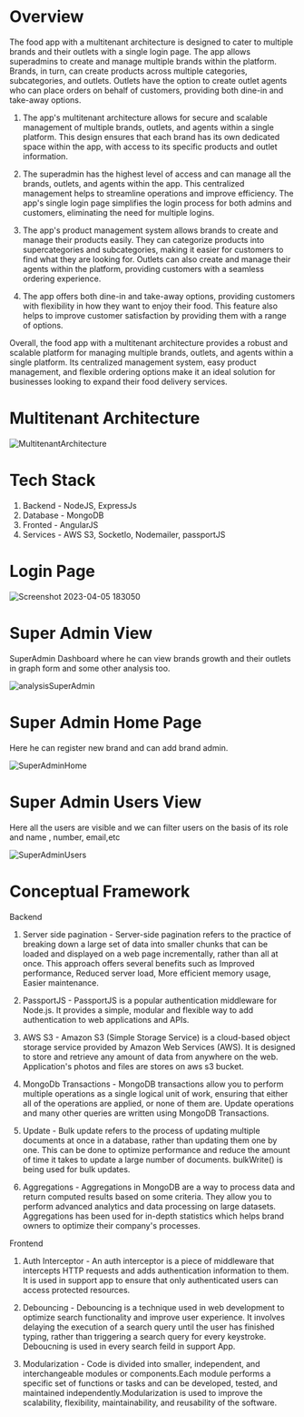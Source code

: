 # Overview

The food app with a multitenant architecture is designed to cater to multiple brands and their outlets with a single login page. The app allows superadmins to create and manage multiple brands within the platform. Brands, in turn, can create products across multiple categories, subcategories, and outlets. Outlets have the option to create outlet agents who can place orders on behalf of customers, providing both dine-in and take-away options.

1. The app's multitenant architecture allows for secure and scalable management of multiple brands, outlets, and agents within a single platform. This design ensures that each brand has its own dedicated space within the app, with access to its specific products and outlet information.

2. The superadmin has the highest level of access and can manage all the brands, outlets, and agents within the app. This centralized management helps to streamline operations and improve efficiency. The app's single login page simplifies the login process for both admins and customers, eliminating the need for multiple logins.

3. The app's product management system allows brands to create and manage their products easily. They can categorize products into supercategories and subcategories, making it easier for customers to find what they are looking for. Outlets can also create and manage their agents within the platform, providing customers with a seamless ordering experience.

4. The app offers both dine-in and take-away options, providing customers with flexibility in how they want to enjoy their food. This feature also helps to improve customer satisfaction by providing them with a range of options.

Overall, the food app with a multitenant architecture provides a robust and scalable platform for managing multiple brands, outlets, and agents within a single platform. Its centralized management system, easy product management, and flexible ordering options make it an ideal solution for businesses looking to expand their food delivery services.

# Multitenant Architecture
![MultitenantArchitecture](https://user-images.githubusercontent.com/67423768/234512236-0f4de536-48a2-4cd4-bc8b-123275970700.png)

# Tech Stack
1. Backend - NodeJS, ExpressJs
2. Database - MongoDB
3. Fronted - AngularJS
4. Services - AWS S3, SocketIo, Nodemailer, passportJS

# Login Page
![Screenshot 2023-04-05 183050](https://user-images.githubusercontent.com/67423768/234512862-6d7463ef-523e-4c92-9cb0-52f2c754da8f.png)

# Super Admin View

SuperAdmin Dashboard where he can view brands growth and their outlets in graph form and some other analysis too. 

![analysisSuperAdmin](https://user-images.githubusercontent.com/67423768/234513835-cff5237e-c013-4b4a-ad19-cdd89e7c06db.png)

# Super Admin Home Page

Here he can register new brand and can add brand admin.

![SuperAdminHome](https://user-images.githubusercontent.com/67423768/234514248-183c1dba-6daf-4f10-8287-6415cf37a583.png)

# Super Admin Users View

Here all the users are visible and we can filter users on the basis of its role and name , number, email,etc

![SuperAdminUsers](https://user-images.githubusercontent.com/67423768/234514293-1a8741ca-9053-459a-9d6c-1bc3d4345581.png)

# Conceptual Framework

Backend

1. Server side pagination - Server-side pagination refers to the practice of breaking down a large set of data into smaller chunks that can be loaded and displayed on a web page incrementally, rather than all at once. This approach offers several benefits such as Improved performance, Reduced server load, More efficient memory usage, Easier maintenance.

2. PassportJS - PassportJS is a popular authentication middleware for Node.js. It provides a simple, modular and flexible way to add authentication to web applications and APIs.

3. AWS S3 - Amazon S3 (Simple Storage Service) is a cloud-based object storage service provided by Amazon Web Services (AWS). It is designed to store and retrieve any amount of data from anywhere on the web. Application's photos and files are stores on aws s3 bucket.

4. MongoDb Transactions - MongoDB transactions allow you to perform multiple operations as a single logical unit of work, ensuring that either all of the operations are applied, or none of them are. Update operations and many other queries are written using MongoDB Transactions.

5. Update - Bulk update refers to the process of updating multiple documents at once in a database, rather than updating them one by one. This can be done to optimize performance and reduce the amount of time it takes to update a large number of documents. bulkWrite() is being used for bulk updates.

6. Aggregations - Aggregations in MongoDB are a way to process data and return computed results based on some criteria. They allow you to perform advanced analytics and data processing on large datasets. Aggregations has been used for in-depth statistics which helps brand owners to optimize their company's processes.

Frontend

1. Auth Interceptor - An auth interceptor is a piece of middleware that intercepts HTTP requests and adds authentication information to them. It is used in support app to ensure that only authenticated users can access protected resources.

2. Debouncing - Debouncing is a technique used in web development to optimize search functionality and improve user experience. It involves delaying the execution of a search query until the user has finished typing, rather than triggering a search query for every keystroke. Deboucning is used in every search feild in support App.

3. Modularization - Code is divided into smaller, independent, and interchangeable modules or components.Each module performs a specific set of functions or tasks and can be developed, tested, and maintained independently.Modularization is used to improve the scalability, flexibility, maintainability, and reusability of the software.
